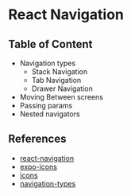 # React Navigation

## Table of Content

- Navigation types
  - Stack Navigation
  - Tab Navigation
  - Drawer Navigation
- Moving Between screens
- Passing params
- Nested navigators

## References

- [react-navigation](https://reactnavigation.org/)
- [expo-icons](https://docs.expo.dev/guides/icons/)
- [icons](https://icons.expo.fyi/)
- [navigation-types](https://react-native-course.elazizi.com/static/656b36f0d87d6ecd97bae87a0f40e51a/2faef/navigators.png)

